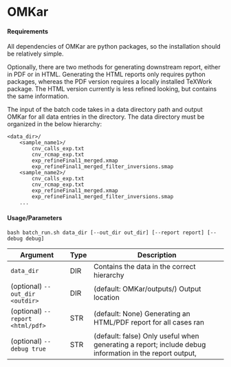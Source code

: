 # OMKar

#### Requirements

All dependencies of OMKar are python packages, so the installation should be relatively simple.

Optionally, there are two methods for generating downstream report, either in PDF or in HTML. 
Generating the HTML reports only requires python packages, whereas the PDF version requires a locally installed
TeXWork package. The HTML version currently is less refined looking, but contains the same information.

The input of the batch code takes in a data directory path and output OMKar for all data entries in the directory.
The data directory must be organized in the below hierarchy:
```
<data_dir>/
    <sample_name1>/
        cnv_calls_exp.txt
        cnv_rcmap_exp.txt
        exp_refineFinal1_merged.xmap
        exp_refineFinal1_merged_filter_inversions.smap
    <sample_name2>/
        cnv_calls_exp.txt
        cnv_rcmap_exp.txt
        exp_refineFinal1_merged.xmap
        exp_refineFinal1_merged_filter_inversions.smap
    ...
```

#### Usage/Parameters

```shell
bash batch_run.sh data_dir [--out_dir out_dir] [--report report] [--debug debug]
```

| Argument                         | Type | Description                                                                                            |
|----------------------------------|------|--------------------------------------------------------------------------------------------------------|
| `data_dir`                       | DIR  | Contains the data in the correct hierarchy                                                             |
| (optional) `--out_dir <outdir>`  | DIR  | (default: OMKar/outputs/) Output location                                                              |
| (optional) `--report <html/pdf>` | STR  | (default: None) Generating an HTML/PDF report for all cases ran                                        |
| (optional) `--debug true`        | STR  | (default: false) Only useful when generating a report; include debug information in the report output, |
